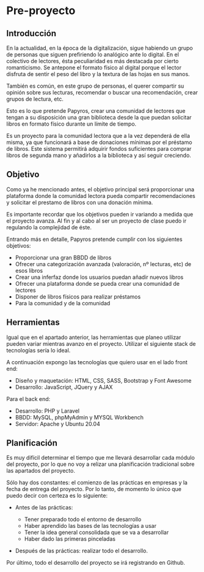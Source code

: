 # Pre-proyecto

## Introducción

En la actualidad, en la época de la digitalización, sigue habiendo un grupo de personas que siguen prefiriendo lo analógico ante lo digital. En el colectivo de lectores, ésta peculiaridad es más destacada por cierto romanticismo. Se antepone el formato físico al digital porque el lector disfruta de sentir el peso del libro y la textura de las hojas en sus manos. 

También es común, en este grupo de personas, el querer compartir su opinión sobre sus lecturas, recomendar o buscar una recomendación, crear grupos de lectura, etc.

Esto es lo que pretende Papyros, crear una comunidad de lectores que tengan a su disposición una gran biblioteca desde la que puedan solicitar libros en formato físico durante un límite de tiempo.

Es un proyecto para la comunidad lectora que a la vez dependerá de ella misma, ya que funcionará a base de donaciones mínimas por el préstamo de libros. Este sistema permitirá adquirir fondos suficientes para comprar libros de segunda mano y añadirlos a la biblioteca y así seguir creciendo.

## Objetivo

Como ya he mencionado antes, el objetivo principal será proporcionar una plataforma donde la comunidad lectora pueda compartir recomendaciones y solicitar el prestamo de libros con una donación mínima.

Es importante recordar que los objetivos pueden ir variando a medida que el proyecto avanza. Al fin y al cabo al ser un proyecto de clase puedo ir regulando la complejidad de éste.

Entrando más en detalle, Papyros pretende cumplir con los siguientes objetivos:

- Proporcionar una gran BBDD de libros
- Ofrecer una categorización avanzada (valoración, nº lecturas, etc) de esos libros
- Crear una inferfaz donde los usuarios puedan añadir nuevos libros
- Ofrecer una plataforma donde se pueda crear una comunidad de lectores
- Disponer de libros físicos para realizar préstamos
- Para la comunidad y de la comunidad

## Herramientas

Igual que en el apartado anterior, las herramientas que planeo utilizar pueden variar mientras avanzo en el proyecto. Utilizar el siguiente stack de tecnologías sería lo ideal.

A continuación expongo las tecnologías que quiero usar en el lado front end:

- Diseño y maquetación: HTML, CSS, SASS, Bootstrap y Font Awesome
- Desarrollo: JavaScript, JQuery y AJAX

Para el back end:

- Desarrollo: PHP y Laravel
- BBDD: MySQL, phpMyAdmin y MYSQL Workbench
- Servidor: Apache y Ubuntu 20.04

## Planificación

Es muy difícil determinar el tiempo que me llevará desarrollar cada módulo del proyecto, por lo que no voy a relizar una planificación tradicional sobre las apartados del proyecto.

Sólo hay dos constantes: el comienzo de las prácticas en empresas y la fecha de entrega del proyecto. Por lo tanto, de momento lo único que puedo decir con certeza es lo siguiente:

- Antes de las prácticas: 
    - Tener preparado todo el entorno de desarrollo 
    - Haber aprendido las bases de las tecnologías a usar
    - Tener la idea general consolidada que se va a desarrollar
    - Haber dado las primeras pinceladas

- Después de las prácticas: realizar todo el desarrollo.

Por último, todo el desarrollo del proyecto se irá registrando en Github.
